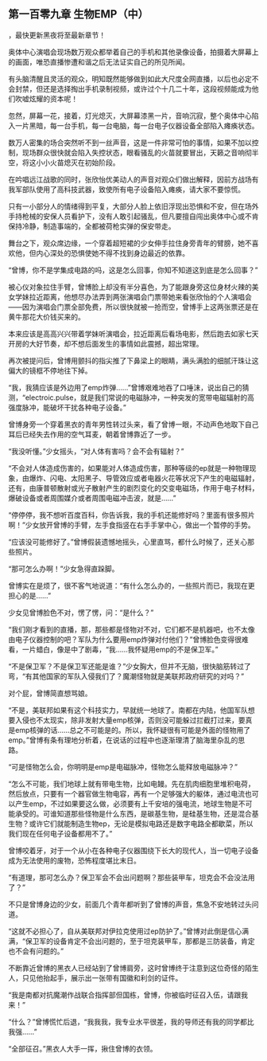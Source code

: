 ## 第一百零九章 生物EMP（中）
，最快更新黑夜将至最新章节！

奥体中心演唱会现场数万观众都举着自己的手机和其他录像设备，拍摄着大屏幕上的画面，唯恐直播惨遭和谐之后无法证实自己的所见所闻。

有头脑清醒且灵活的观众，明知既然能够做到如此大尺度全网直播，以后也必定不会封禁，但还是选择掏出手机录制视频，或许过个十几二十年，这段视频能成为他们吹嘘炫耀的资本呢！

忽然，屏幕一花，接着，灯光熄灭，大屏幕漆黑一片，音响沉寂，整个奥体中心陷入一片黑暗，每一台手机，每一台电脑，每一台电子仪器设备全部陷入瘫痪状态。

数万人密集的场合突然听不到一丝声音，这是一件非常可怕的事情，如果不加以控制，现场群众很快就会陷入失控状态，眼看骚乱的火苗就要冒出，天籁之音响彻半空，将这小小火苗熄灭在初始阶段。

在吟唱远江战歌的同时，张欣怡优美动人的声音对观众们做出解释，因前方战场有我军部队使用了高科技武器，致使所有电子设备陷入瘫痪，请大家不要惊慌。

只有一小部分人的情绪得到平复，大部分人脸上依旧浮现出恐惧和不安，但在场外手持枪械的安保人员看护下，没有人敢引起骚乱，但凡要擅自闯出奥体中心或不肯保持冷静，制造事端的，全都被荷枪实弹的保安带走。

舞台之下，观众席边缘，一个穿着超短裙的少女伸手拉住身旁青年的臂膀，她不喜欢他，但内心深处的恐惧使她不得不找到身边最近的依靠。

“曾博，你不是学集成电路的吗，这是怎么回事，你知不知道这到底是怎么回事？”

被心仪对象拉住手臂，曾博脸上却没有半分喜色，为了能跟身旁这位身材火辣的美女学妹拉近距离，他想尽办法弄到两张演唱会门票带她来看张欣怡的个人演唱会――因为演唱会门票全部免费，所以很快就被一抢而空，曾博手上这两张票还是在黄牛那花大价钱买来的。

本来应该是高高兴兴带着学妹听演唱会，拉近距离后看场电影，然后跑去如家七天开房的大好节奏，却不想后面发生的事情如此震撼，超出常理。

再次被提问后，曾博用颤抖的指尖推了下鼻梁上的眼睛，满头满脸的细腻汗珠让这偏大的镜框不停地往下掉。

“我，我猜应该是外边用了emp炸弹……”曾博艰难地吞了口唾沫，说出自己的猜测，“electroic.pulse，就是我们常说的电磁脉冲，一种突发的宽带电磁辐射的高强度脉冲，能破坏干扰各种电子设备。”

曾博身旁一个穿着黑衣的青年男性转过头来，看了曾博一眼，不动声色地取下自己耳后已经失去作用的空气耳麦，朝着曾博靠近了一步。

“我没听懂。”少女摇头，“对人体有害吗？会不会有辐射？”

“不会对人体造成伤害的，如果能对人体造成伤害，那种等级的ep就是一种物理现象，由爆炸、闪电、太阳黑子、导管效应或者电器火花等状况下产生的电磁辐射，还有，由康普顿散射或光子散射产生的剧烈变化的交变电磁场，作用于电子材料，爆破设备或者周围媒介或者周围电磁冲击波，就是……”

“停停停，我不想听百度百科，你告诉我，我的手机还能修好吗？里面有很多照片啊！”少女放开曾博的手臂，左手食指竖在右手手掌中心，做出一个暂停的手势。

“应该没可能修好了。”曾博假装遗憾地摇头，心里直骂，都什么时候了，还关心那些照片。

“那可怎么办啊！”少女急得直跺脚。

曾博实在是烦了，很不客气地说道：“有什么怎么办的，一些照片而已，我现在更担心的是……”

少女见曾博脸色不对，愣了愣，问：“是什么？”

“我们刚才看到的直播，那，那些都是怪物对不对，它们都不是机器吧，也不太像由电子仪器控制的吧？军队为什么要用emp炸弹对付他们？”曾博脸色变得很难看，一片蜡白，像是中了剧毒，“我……我怀疑用emp的不是保卫军。”

“不是保卫军？不是保卫军还能是谁？”少女胸大，但并不无脑，很快脑筋转过了弯，“有其他国家的军队入侵我们了？魔潮怪物就是美联邦政府研究的对吗？”

对个屁，曾博简直想骂娘。

“不是，美联邦如果有这个科技实力，早就统一地球了。南都在内陆，他国军队想要入侵也不太现实，除非发射大量emp核弹，否则没可能躲过拦截打过来，要真是emp核弹的话……总之不可能是的。所以，我怀疑很有可能是外面的怪物用了emp。”曾博有条有理地分析着，在说话的过程中也逐渐理清了脑海里杂乱的思路。

“可是怪物怎么会，你明明是emp是电磁脉冲，怪物怎么能释放电磁脉冲？”

“怎么不可能，我们地球上就有带电生物，比如电鳗。先在肌肉细胞里堆积电荷，然后放点，只要有一个器官做生物电容，再有一个足够强大的躯体，通过电流也可以产生emp，不过如果要这么做，必须要有上千安培的强电流，地球生物是不可能承受的。可谁知道那些怪物是什么东西，是碳基生物，是硅基生物，还是混合基生物？或许它们就能制造生物ep，无论是模拟电路还是数字电路全都歇菜，所以我们现在任何电子设备都用不了。”

曾博咬着牙，对于一个从小在各种电子仪器围绕下长大的现代人，当一切电子设备成为无法使用的废物，恐怖程度堪比末日。

“有道理，那可怎么办？保卫军会不会出问题啊？那些装甲车，坦克会不会没法用了？”

不只是曾博身边的少女，前面几个青年都听到了曾博的声音，焦急不安地转过头问道。

“这就不必担心了，自从美联邦对伊拉克使用过ep防护了。”曾博对此倒是信心满满，“保卫军的设备肯定不会出问题的，至于坦克装甲车，那都是三防装备，肯定也不会有问题的。”

不断靠近曾博的黑衣人已经站到了曾博肩旁，这时曾博终于注意到这位奇怪的陌生人，只见他抬起手，展示出一张带有国徽和利剑的证件。

“我是南都对抗魔潮作战联合指挥部但国栋，曾博，你被临时征召入伍，请跟我来！”

“什么？”曾博慌忙后退，“我我我，我专业水平很差，我的导师还有我的同学都比我强……”

“全部征召。”黑衣人大手一挥，揪住曾博的衣领。

